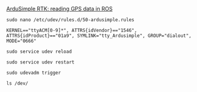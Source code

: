 [ArduSimple RTK: reading GPS data in ROS](https://www.ardusimple.com/how-to-use-ardusimple-rtk-receivers-and-get-gps-data-in-ros/)

`sudo nano /etc/udev/rules.d/50-ardusimple.rules`

`KERNEL=="ttyACM[0-9]*", ATTRS{idVendor}=="1546", ATTRS{idProduct}=="01a9", SYMLINK="tty_Ardusimple", GROUP="dialout", MODE="0666"`

`sudo service udev reload`

`sudo service udev restart`

`sudo udevadm trigger`

`ls /dev/`


